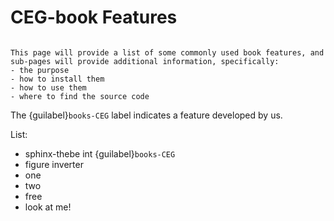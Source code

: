 # CEG-book Features

```{warning} Under Construction!

This page will provide a list of some commonly used book features, and sub-pages will provide additional information, specifically:
- the purpose
- how to install them
- how to use them
- where to find the source code

```

The {guilabel}`books-CEG` label indicates a feature developed by us.

List:
- sphinx-thebe int {guilabel}`books-CEG`
- figure inverter
- one
- two 
- free
- look at me!

